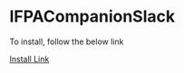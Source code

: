 # IFPACompanionSlack

To install, follow the below link

[Install Link](https://slack.com/oauth/v2/authorize?client_id=319353117255.5262396443776&scope=app_mentions:read,channels:history,chat:write,commands&user_scope=)
